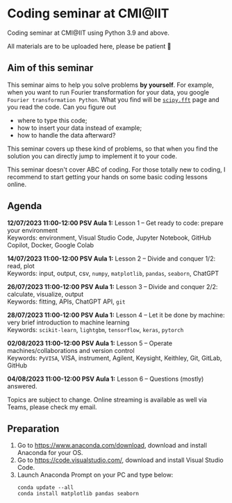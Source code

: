 # Coding seminar at CMI@IIT

Coding seminar at CMI@IIT using Python 3.9 and above.

All materials are to be uploaded here, please be patient 🙏

## Aim of this seminar

This seminar aims to help you solve problems **by yourself**.
For example, when you want to run Fourier transformation for your data, you google `Fourier transformation Python`. What you find will be [`scipy.fft`](https://docs.scipy.org/doc/scipy/tutorial/fft.html) page and you
read the code. Can you figure out
- where to type this code;
- how to insert your data instead of example;
- how to handle the data afterward?

This seminar covers up these kind of problems, so that when you find the solution you can directly jump to implement it to your code.

This seminar doesn't cover ABC of coding. For those totally new to coding, I recommend to start getting your hands on some basic coding lessons online.

## Agenda

**12/07/2023 11:00-12:00 PSV Aula 1:**
Lesson 1 – Get ready to code: prepare your environment  
Keywords: environment, Visual Studio Code, Jupyter Notebook, GitHub Copilot, Docker, Google Colab

**14/07/2023 11:00-12:00 PSV Aula 1:**
Lesson 2 – Divide and conquer 1/2: read, plot  
Keywords: input, output, csv, `numpy`, `matplotlib`, `pandas`, `seaborn`, ChatGPT

**26/07/2023 11:00-12:00 PSV Aula 1:**
Lesson 3 – Divide and conquer 2/2: calculate, visualize, output  
Keywords: fitting, APIs, ChatGPT API, `git`

**28/07/2023 11:00-12:00 PSV Aula 1:**
Lesson 4 – Let it be done by machine: very brief introduction to machine learning  
Keywords: `scikit-learn`, `lightgbm`, `tensorflow`, `keras`, `pytorch`

**02/08/2023 11:00-12:00 PSV Aula 1:**
Lesson 5 – Operate machines/collaborations and version control  
Keywords: `PyVISA`, VISA, instrument, Agilent, Keysight, Keithley, Git, GitLab, GitHub

**04/08/2023 11:00-12:00 PSV Aula 1:**
Lesson 6 – Questions (mostly) answered.

Topics are subject to change.
Online streaming is available as well via Teams, please check my email.


## Preparation
1.	Go to https://www.anaconda.com/download, download and install Anaconda for your OS.
2.	Go to https://code.visualstudio.com/, download and install Visual Studio Code.
3.	Launch Anaconda Prompt on your PC and type below:
    ```shell
    conda update --all
    conda install matplotlib pandas seaborn
    ```




